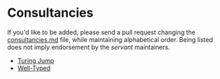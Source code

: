 
# Consultancies

If you'd like to be added, please send a pull request changing the
[consultancies.md](https://github.com/haskell-servant/haskell-servant.github.io/blob/hakyll/consultancies.md)
file, while maintaining alphabetical order.  Being listed does not imply
endorsement by the *servant* maintainers.

- [Turing Jump](https://turingjump.com/)
- [Well-Typed](https://www.well-typed.com/)
